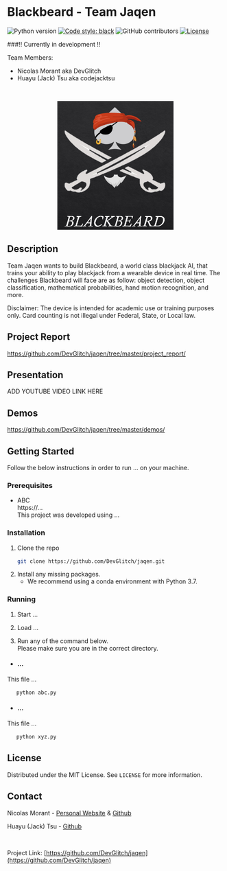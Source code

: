 # Blackbeard - Team Jaqen

![Python version](https://img.shields.io/badge/python-v3.7-blue)
[![Code style: black](https://img.shields.io/badge/code%20style-black-000000.svg)](https://github.com/psf/black)
![GitHub contributors](https://img.shields.io/github/contributors/DevGlitch/jaqen)
[![License](https://img.shields.io/badge/license-MIT-green)](./LICENSE)

###!! Currently in development !!

Team Members:
   * Nicolas Morant aka DevGlitch
   * Huayu (Jack) Tsu aka codejacktsu


<!-- PROJECT LOGO -->
<br />
<p align="center">
  <a href="https://github.com/DevGlitch/jaqen">
    <img src="images/blackbeard_logo.png" alt="Blackbeard logo" height="300">
  </a>
</p>


<!-- DESCRIPTION OF THE PROJECT -->
## Description
Team Jaqen wants to build Blackbeard, a world class blackjack AI, that trains your ability to play blackjack 
from a wearable device in real time. The challenges Blackbeard will face are as follow: object detection, 
object classification, mathematical probabilities, hand motion recognition, and more.

Disclaimer: The device is intended for academic use or training purposes only. Card counting is not illegal under Federal, State, or Local law. 

<!-- PROJECT REPORT-->
## Project Report
https://github.com/DevGlitch/jaqen/tree/master/project_report/

<!-- PROJECT PRESENTATION-->
## Presentation
ADD YOUTUBE VIDEO LINK HERE


<!-- DEMO OF THE PROJECT -->
## Demos
https://github.com/DevGlitch/jaqen/tree/master/demos/


<!-- GETTING STARTED -->
## Getting Started

Follow the below instructions in order to run ... on your machine.


### Prerequisites

* ABC<br>
  https://... <br>
  This project was developed using ...<br>
  
  
### Installation

1. Clone the repo
   ```sh
   git clone https://github.com/DevGlitch/jaqen.git
   ```
2. Install any missing packages. 
   + We recommend using a conda environment with Python 3.7.
    

### Running

1. Start ...


2. Load ...


3. Run any of the command below.<br>
   Please make sure you are in the correct directory.
   

* #### ...

This file ...
```sh
   python abc.py
   ```

* #### ...

This file ...
```sh
   python xyz.py
   ```


<!-- LICENSE -->
## License

Distributed under the MIT License. See `LICENSE` for more information.


<!-- CONTACT -->
## Contact

Nicolas Morant - [Personal Website](https://www.nicolasmorant.com/)
 & [Github](https://github.com/DevGlitch)

Huayu (Jack) Tsu - [Github](https://github.com/codejacktsu)


<br>

Project Link: [https://github.com/DevGlitch/jaqen](https://github.com/DevGlitch/jaqen)
